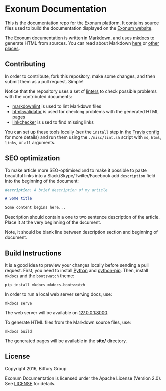 # Exonum Documentation

This is the documentation repo for the Exonum platform. It contains source files
used to build the documentation displayed on the [Exonum
website](http://exonum.com/).

The Exonum documentation is written in [Markdown](https://en.wikipedia.org/wiki/Markdown),
and uses [mkdocs](http://www.mkdocs.org/) to generate HTML from sources.
You can read about Markdown [here](https://guides.github.com/features/mastering-markdown/)
or [other](https://github.com/adam-p/markdown-here/wiki/Markdown-Cheatsheet)
[places](http://www.mkdocs.org/user-guide/writing-your-docs/).

## Contributing

In order to contribute, fork this repository, make some changes, and then submit
them as a pull request. Simple!

Notice that the repository uses a set of [linters][wiki:lint] to check possible
problems with the contributed documents:

- [markdownlint][mdl] is used to lint Markdown files
- [html5validator][html5validator] is used for checking problems with the
  generated HTML pages
- [linkchecker][linkchecker] is used to find missing links

You can set up these tools locally (see the `install` step in [the Travis config](.travis.yml)
for more details) and run them using the `./misc/lint.sh` script with `md`, `html`,
`links`, or `all` arguments.

## SEO optimization

To make article more SEO-optimised and to make it possible to paste beautiful links into a Slack/Skype/Twitter/Facebook add `description` field into the beginning of the document:

```markdown
description: A brief description of my article

# Some title

Some content begins here...
```

Description should contain a one to two sentence description of the article.
Place it at the very beginning of the document.

Note, it should be blank line between description section and beginning of document.

## Build Instructions

It is a good idea to preview your changes locally before sending a pull request. 
First, you need to install [Python](http://python.org/) and [python-pip](https://pip.readthedocs.io/en/stable/installing/).
Then, install `mkdocs` and the `bootswatch` theme:
```
pip install mkdocs mkdocs-bootswatch
```

In order to run a local web server serving docs, use:
```
mkdocs serve
```
The web server will be available on [127.0.0.1:8000](http://127.0.0.1:8000/).

To generate HTML files from the Markdown source files, use:
```
mkdocs build
```
The generated pages will be available in the **site/** directory.

## License

Copyright 2016, Bitfury Group

Exonum Documentation is licensed under the Apache License (Version 2.0). See
[LICENSE](LICENSE) for details.

[wiki:lint]: https://en.wikipedia.org/wiki/Lint_(software)
[mdl]: https://github.com/mivok/markdownlint
[html5validator]: https://github.com/svenkreiss/html5validator
[linkchecker]: https://github.com/wummel/linkchecker
